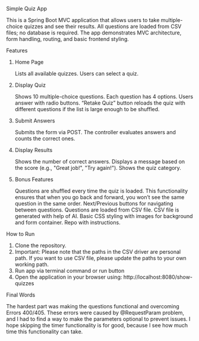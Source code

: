 Simple Quiz App

This is a Spring Boot MVC application that allows users to take multiple-choice quizzes and see their results.
All questions are loaded from CSV files; no database is required.
The app demonstrates MVC architecture, form handling, routing, and basic frontend styling.

Features

1. Home Pagе

    Lists all available quizzes.
    Users can select a quiz.

2. Display Quiz

   Shows 10 multiple-choice questions.
   Each question has 4 options.
  Users answer with radio buttons.
  “Retake Quiz” button reloads the quiz with different questions if the list is large enough to be shuffled.

3. Submit Answers

    Submits the form via POST.
    The controller evaluates answers and counts the correct ones.

4. Display Results

    Shows the number of correct answers.
   Displays a message based on the score (e.g., "Great job!", "Try again!").
   Shows the quiz category.

5. Bonus Features

   Questions are shuffled every time the quiz is loaded. This functionality ensures that when you go back and forward, you won’t see the same question in the same order.
   Next/Previous buttons for navigating between questions.
    Questions are loaded from CSV file.
    CSV file is generated with help of AI.
    Basic CSS styling with images for background and form container.
    Repo with instructions.

   
How to Run

1. Clone the repository.
2. Important:
   Please note that the paths in the CSV driver are personal path. If you want to use CSV file, please update the paths to your own working path.
3. Run app via terminal command or run button
4. Open the application in your browser using:
http://localhost:8080/show-quizzes


Final Words

The hardest part was making the questions functional and overcoming Errors 400/405.
These errors were caused by @RequestParam problem, and I had to find a way to make the parameters optional to prevent issues.
I hope skipping the timer functionality is for good, because I see how much time this functionality can take.


